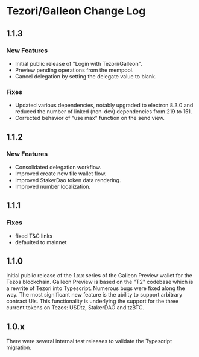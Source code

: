 <!-- markdownlint-disable MD024 -->
# Tezori/Galleon Change Log

## 1.1.3

### New Features

- Initial public release of "Login with Tezori/Galleon".
- Preview pending operations from the mempool.
- Cancel delegation by setting the delegate value to blank.

### Fixes

- Updated various dependencies, notably upgraded to electron 8.3.0 and reduced the number of linked (non-dev) dependencies from 219 to 151.
- Corrected behavior of "use max" function on the send view.

## 1.1.2

### New Features

- Consolidated delegation workflow.
- Improved create new file wallet flow.
- Improved StakerDao token data rendering.
- Improved number localization.

## 1.1.1

### Fixes

- fixed T&C links
- defaulted to mainnet

## 1.1.0

Initial public release of the 1.x.x series of the Galleon Preview wallet for the Tezos blockchain. Galleon Preview is based on the "T2" codebase which is a rewrite of Tezori into Typescript. Numerous bugs were fixed along the way. The most significant new feature is the ability to support arbitrary contract UIs. This functionality is underlying the support for the three current tokens on Tezos: USDtz, StakerDAO and tzBTC.

## 1.0.x

There were several internal test releases to validate the Typescript migration.
